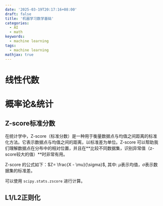 ```yaml
---
date: '2025-03-19T20:17:16+08:00'
draft: false
title: '机器学习数学基础'
categories:
  - AI
  - math
keywords:
  - machine learning
tags:
  - machine learning
mathjax: true
---
```


# 线性代数

# 概率论&统计

## Z-score标准分数

在统计学中，Z-score（标准分数）是一种用于衡量数据点与均值之间距离的标准化方法。它表示数据点与均值之间的距离，以标准差为单位。Z-score 可以帮助我们理解数据点在分布中的相对位置，并且在**比较不同数据集，识别异常值（z-score较大的值）**时非常有用。

Z-score 的公式如下：$Z= \frac{X - \mu}{\sigma}$, 其中: $\mu$表示均值，$\sigma$表示数据集的标准差。

可以使用 `scipy.stats.zscore` 进行计算。

## L1/L2正则化


